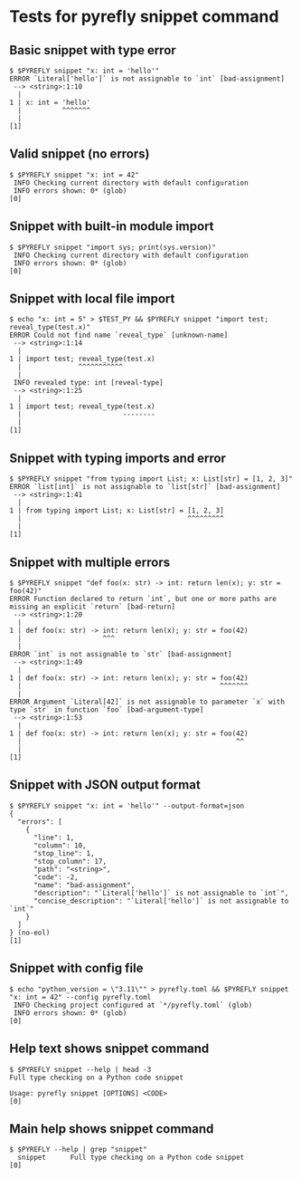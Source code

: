 # Tests for pyrefly snippet command

## Basic snippet with type error

```scrut
$ $PYREFLY snippet "x: int = 'hello'"
ERROR `Literal['hello']` is not assignable to `int` [bad-assignment]
 --> <string>:1:10
  |
1 | x: int = 'hello'
  |          ^^^^^^^
  |
[1]
```

## Valid snippet (no errors)

```scrut {output_stream: stderr}
$ $PYREFLY snippet "x: int = 42"
 INFO Checking current directory with default configuration
 INFO errors shown: 0* (glob)
[0]
```

## Snippet with built-in module import

```scrut {output_stream: stderr}
$ $PYREFLY snippet "import sys; print(sys.version)"
 INFO Checking current directory with default configuration
 INFO errors shown: 0* (glob)
[0]
```

## Snippet with local file import

```scrut
$ echo "x: int = 5" > $TEST_PY && $PYREFLY snippet "import test; reveal_type(test.x)"
ERROR Could not find name `reveal_type` [unknown-name]
 --> <string>:1:14
  |
1 | import test; reveal_type(test.x)
  |              ^^^^^^^^^^^
  |
 INFO revealed type: int [reveal-type]
 --> <string>:1:25
  |
1 | import test; reveal_type(test.x)
  |                         --------
  |
[1]
```

## Snippet with typing imports and error

```scrut
$ $PYREFLY snippet "from typing import List; x: List[str] = [1, 2, 3]"
ERROR `list[int]` is not assignable to `list[str]` [bad-assignment]
 --> <string>:1:41
  |
1 | from typing import List; x: List[str] = [1, 2, 3]
  |                                         ^^^^^^^^^
  |
[1]
```

## Snippet with multiple errors

```scrut
$ $PYREFLY snippet "def foo(x: str) -> int: return len(x); y: str = foo(42)"
ERROR Function declared to return `int`, but one or more paths are missing an explicit `return` [bad-return]
 --> <string>:1:20
  |
1 | def foo(x: str) -> int: return len(x); y: str = foo(42)
  |                    ^^^
  |
ERROR `int` is not assignable to `str` [bad-assignment]
 --> <string>:1:49
  |
1 | def foo(x: str) -> int: return len(x); y: str = foo(42)
  |                                                 ^^^^^^^
  |
ERROR Argument `Literal[42]` is not assignable to parameter `x` with type `str` in function `foo` [bad-argument-type]
 --> <string>:1:53
  |
1 | def foo(x: str) -> int: return len(x); y: str = foo(42)
  |                                                     ^^
  |
[1]
```

## Snippet with JSON output format

```scrut
$ $PYREFLY snippet "x: int = 'hello'" --output-format=json
{
  "errors": [
    {
      "line": 1,
      "column": 10,
      "stop_line": 1,
      "stop_column": 17,
      "path": "<string>",
      "code": -2,
      "name": "bad-assignment",
      "description": "`Literal['hello']` is not assignable to `int`",
      "concise_description": "`Literal['hello']` is not assignable to `int`"
    }
  ]
} (no-eol)
[1]
```

## Snippet with config file

```scrut {output_stream: stderr}
$ echo "python_version = \"3.11\"" > pyrefly.toml && $PYREFLY snippet "x: int = 42" --config pyrefly.toml
 INFO Checking project configured at `*/pyrefly.toml` (glob)
 INFO errors shown: 0* (glob)
[0]
```

## Help text shows snippet command

```scrut
$ $PYREFLY snippet --help | head -3
Full type checking on a Python code snippet

Usage: pyrefly snippet [OPTIONS] <CODE>
[0]
```

## Main help shows snippet command

```scrut
$ $PYREFLY --help | grep "snippet"
  snippet      Full type checking on a Python code snippet
[0]
```